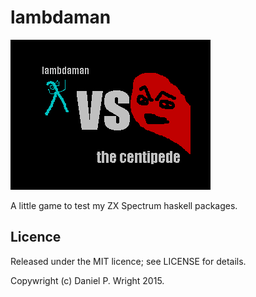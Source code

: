 lambdaman
=========

![Lambdaman vs. the Centipede](lvtc.png)

A little game to test my ZX Spectrum haskell packages.

Licence
-------

Released under the MIT licence; see LICENSE for details.

Copywright (c) Daniel P. Wright 2015.
